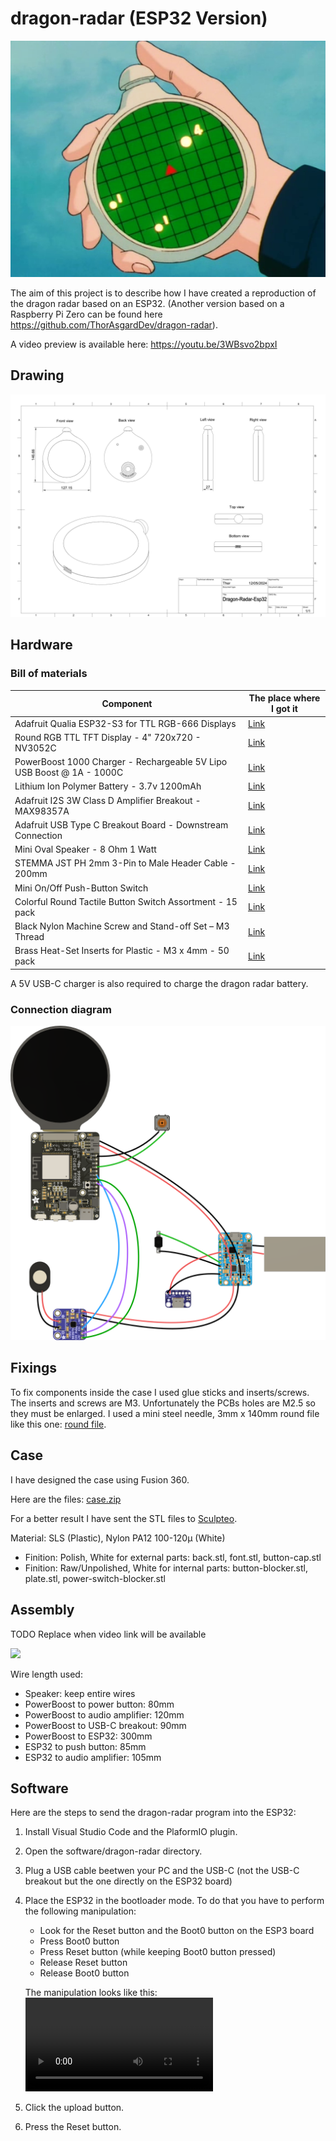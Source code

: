 # dragon-radar (ESP32 Version)

![](./doc/assets/anime-dragon-radar.png)

The aim of this project is to describe how I have created a reproduction of the dragon radar based on an ESP32. (Another version based on a Raspberry Pi Zero can be found here https://github.com/ThorAsgardDev/dragon-radar).

A video preview is available here: https://youtu.be/3WBsvo2bpxI

## Drawing
![](./doc/assets/drawing.png)

## Hardware

### Bill of materials

| Component | The place where I got it |
| --------- | ------------------------ |
| Adafruit Qualia ESP32-S3 for TTL RGB-666 Displays | [Link](https://www.adafruit.com/product/5800) |
| Round RGB TTL TFT Display - 4" 720x720 - NV3052C | [Link](https://www.adafruit.com/product/5793) |
| PowerBoost 1000 Charger - Rechargeable 5V Lipo USB Boost @ 1A - 1000C | [Link](https://www.adafruit.com/product/2465) |
| Lithium Ion Polymer Battery - 3.7v 1200mAh | [Link](https://www.adafruit.com/product/258) |
| Adafruit I2S 3W Class D Amplifier Breakout - MAX98357A | [Link](https://www.adafruit.com/product/3006) |
| Adafruit USB Type C Breakout Board - Downstream Connection | [Link](https://www.adafruit.com/product/4090) |
| Mini Oval Speaker - 8 Ohm 1 Watt | [Link](https://www.adafruit.com/product/3923) |
| STEMMA JST PH 2mm 3-Pin to Male Header Cable - 200mm | [Link](https://www.adafruit.com/product/3893) |
| Mini On/Off Push-Button Switch | [Link](https://www.adafruit.com/product/3870) |
| Colorful Round Tactile Button Switch Assortment - 15 pack | [Link](https://www.adafruit.com/product/1009) |
| Black Nylon Machine Screw and Stand-off Set – M3 Thread | [Link](https://www.adafruit.com/product/4685) |
| Brass Heat-Set Inserts for Plastic - M3 x 4mm - 50 pack | [Link](https://www.adafruit.com/product/4255) |

A 5V USB-C charger is also required to charge the dragon radar battery.

### Connection diagram

![](./doc/assets/connection-diagram.png)

## Fixings
To fix components inside the case I used glue sticks and inserts/screws.
The inserts and screws are M3. Unfortunately the PCBs holes are M2.5 so they must be enlarged. I used a mini steel needle, 3mm x 140mm round file like this one: [round file](https://www.amazon.com/Utoolmart-Circular-Section-Precision-Monochrome/dp/B07XB6HGJ7/ref=sr_1_3?crid=H3N1ASWV5HZE&dib=eyJ2IjoiMSJ9.V5cxUJMIxyE37j-yd4PeuJC2SHTFfydHmknrFYKnfriGv_r9UWDstD5KV4lo0DPMhOU0B27syJ4-kfscgKfTM8g_jjGXkwiz_ANzW1Pxvi0p3ffxooiFsPu1gNvCmvYpURQYUWREyAakD3nNAZOh6nvftQ_v-tcZ8rtswJP59iZenagRKnLYsGU1UKZowwgjm7xogrjXlk6Wpt3mr9mVHq34O46NFfJuxCeszojExAvRiXk_mxHM-fPfyKEMWN3VxkcdoBSq1ljZObsIrZIbUcaMePTvVA3bQu5wYEkgSmw.GvpS5KuGrzxoN1UuvlVTE6FnMl84uZ08-pXsrSIcxho&dib_tag=se&keywords=Round%2Bneedle%2Bfile%2B3mm%2BFor%2Bprecision%2Bmechanics&qid=1715586113&sprefix=round%2Bneedle%2Bfile%2B3mm%2Bfor%2Bprecision%2Bmechanics%2Caps%2C125&sr=8-3&th=1).

## Case
I have designed the case using Fusion 360.

Here are the files: [case.zip](./case/stl-files.zip)

For a better result I have sent the STL files to [Sculpteo](https://www.sculpteo.com/fr/).

Material: SLS (Plastic), Nylon PA12 100-120µ (White)
- Finition: Polish, White for external parts: back.stl, font.stl, button-cap.stl
- Finition: Raw/Unpolished, White for internal parts: button-blocker.stl, plate.stl, power-switch-blocker.stl 

## Assembly

TODO
Replace when video link will be available

![](./doc/assets/inside.png)

Wire length used:
- Speaker: keep entire wires
- PowerBoost to power button: 80mm
- PowerBoost to audio amplifier: 120mm
- PowerBoost to USB-C breakout: 90mm
- PowerBoost to ESP32: 300mm
- ESP32 to push button: 85mm
- ESP32 to audio amplifier: 105mm

## Software

Here are the steps to send the dragon-radar program into the ESP32:

1. Install Visual Studio Code and the PlaformIO plugin.
1. Open the software/dragon-radar directory.
1. Plug a USB cable beetwen your PC and the USB-C (not the USB-C breakout but the one directly on the ESP32 board)
1. Place the ESP32 in the bootloader mode. To do that you have to perform the following manipulation:
   - Look for the Reset button and the Boot0 button on the ESP3 board
   - Press Boot0 button
   - Press Reset button (while keeping Boot0 button pressed)
   - Release Reset button
   - Release Boot0 button
   
   The manipulation looks like this:
   ![ESP32](https://cdn-learn.adafruit.com/assets/assets/000/096/987/medium640mp4/adafruit_products_Metro_ESP32-S2_bootloader.mp4?1605219913)

1. Click the upload button.
1. Press the Reset button.
